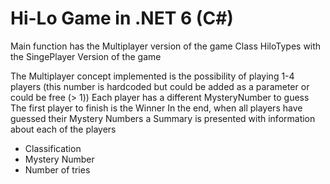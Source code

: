 # Hi-Lo Game in .NET 6 (C#)


Main function has the Multiplayer version of the game
Class HiloTypes with the SingePlayer Version of the game

The Multiplayer concept implemented is the possibility of playing 1-4 players (this number is hardcoded but could be added as a parameter or could be free (> 1))
Each player has a different MysteryNumber to guess
The first player to finish is the Winner
In the end, when all players have guessed their Mystery Numbers a Summary is presented with information about each of the players
  - Classification
  - Mystery Number
  - Number of tries
